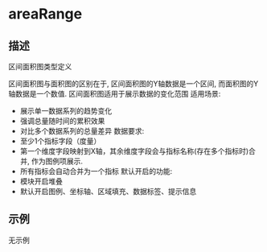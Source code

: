 # areaRange
## 描述
区间面积图类型定义

区间面积图与面积图的区别在于, 区间面积图的Y轴数据是一个区间, 而面积图的Y轴数据是一个数值. 区间面积图适用于展示数据的变化范围
适用场景:
- 展示单一数据系列的趋势变化
- 强调总量随时间的累积效果
- 对比多个数据系列的总量差异
数据要求:
- 至少1个指标字段（度量）
- 第一个维度字段映射到X轴，其余维度字段会与指标名称(存在多个指标时)合并, 作为图例项展示.
- 所有指标会自动合并为一个指标
默认开启的功能:
- 模块开启堆叠
- 默认开启图例、坐标轴、区域填充、数据标签、提示信息

## 示例
无示例

